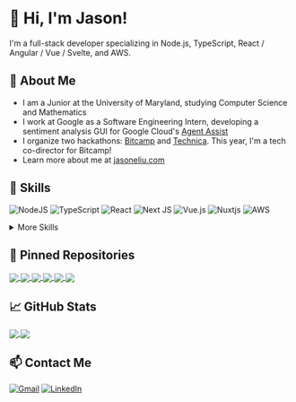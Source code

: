 # 👋 Hi, I'm Jason!
I'm a full-stack developer specializing in Node.js, TypeScript, React / Angular / Vue / Svelte, and AWS.

## 💬 About Me
- I am a Junior at the University of Maryland, studying Computer Science and Mathematics
- I work at Google as a Software Engineering Intern, developing a sentiment analysis GUI for Google Cloud's [Agent Assist](https://cloud.google.com/agent-assist)
- I organize two hackathons: [Bitcamp](https://bit.camp/) and [Technica](https://www.gotechnica.org/). This year, I'm a tech co-director for Bitcamp!
- Learn more about me at [jasoneliu.com](https://www.jasoneliu.com)

## 🌱 Skills

![NodeJS](https://img.shields.io/badge/node.js-6DA55F?style=for-the-badge&logo=node.js&logoColor=white)
![TypeScript](https://img.shields.io/badge/typescript-%23007ACC.svg?style=for-the-badge&logo=typescript&logoColor=white)
![React](https://img.shields.io/badge/react-%2320232a.svg?style=for-the-badge&logo=react&logoColor=%2361DAFB)
![Next JS](https://img.shields.io/badge/Next-black?style=for-the-badge&logo=next.js&logoColor=white)
![Vue.js](https://img.shields.io/badge/vuejs-%2335495e.svg?style=for-the-badge&logo=vuedotjs&logoColor=%234FC08D)
![Nuxtjs](https://img.shields.io/badge/Nuxt-002E3B?style=for-the-badge&logo=nuxtdotjs&logoColor=#00DC82)
![AWS](https://img.shields.io/badge/AWS-%23FF9900.svg?style=for-the-badge&logo=amazon-aws&logoColor=white)

<details>
  <summary>More Skills</summary>

  ![React Native](https://img.shields.io/badge/react_native-%2320232a.svg?style=for-the-badge&logo=react&logoColor=%2361DAFB)
  ![Expo](https://img.shields.io/badge/expo-1C1E24?style=for-the-badge&logo=expo&logoColor=#D04A37)
  ![Angular](https://img.shields.io/badge/angular-%23DD0031.svg?style=for-the-badge&logo=angular&logoColor=white)

  ![Redux](https://img.shields.io/badge/redux-%23593d88.svg?style=for-the-badge&logo=redux&logoColor=white)
  ![Prisma](https://img.shields.io/badge/Prisma-3982CE?style=for-the-badge&logo=Prisma&logoColor=white)
  ![AmazonDynamoDB](https://img.shields.io/badge/Amazon%20DynamoDB-4053D6?style=for-the-badge&logo=Amazon%20DynamoDB&logoColor=white)
  ![Postgres](https://img.shields.io/badge/postgres-%23316192.svg?style=for-the-badge&logo=postgresql&logoColor=white)

  ![Jest](https://img.shields.io/badge/-jest-%23C21325?style=for-the-badge&logo=jest&logoColor=white)
  ![Testing-Library](https://img.shields.io/badge/-TestingLibrary-%23E33332?style=for-the-badge&logo=testing-library&logoColor=white)
  ![Postman](https://img.shields.io/badge/Postman-FF6C37?style=for-the-badge&logo=postman&logoColor=white)
  
  ![Figma](https://img.shields.io/badge/figma-%23F24E1E.svg?style=for-the-badge&logo=figma&logoColor=white)
  ![Storybook](https://img.shields.io/badge/-Storybook-FF4785?style=for-the-badge&logo=storybook&logoColor=white)
</details>

## 📌 Pinned Repositories
<a href="https://github.com/jasoneliu/portfolio">
  <img align="center" src="https://github-readme-stats.vercel.app/api/pin/?username=jasoneliu&hide_border=true&theme=github_dark&repo=portfolio" />
</a>
<a href="https://github.com/jasoneliu/typing">
  <img align="center" src="https://github-readme-stats.vercel.app/api/pin/?username=jasoneliu&hide_border=true&theme=github_dark&repo=typing" />
</a>
<a href="https://github.com/jasoneliu/wapo-maps">
  <img align="center" src="https://github-readme-stats.vercel.app/api/pin/?username=jasoneliu&hide_border=true&theme=github_dark&repo=wapo-maps" />
</a>
<a href="https://github.com/bitcamp/bitcamp-sleeper-site-2023">
  <img align="center" src="https://github-readme-stats.vercel.app/api/pin/?username=bitcamp&hide_border=true&theme=github_dark&repo=bitcamp-sleeper-site-2023" />
</a>
<a href="https://github.com/jasoneliu/umbrella">
  <img align="center" src="https://github-readme-stats.vercel.app/api/pin/?username=jasoneliu&hide_border=true&theme=github_dark&repo=umbrella" />
</a>
<a href="https://github.com/jasoneliu/pessoalab">
  <img align="center" src="https://github-readme-stats.vercel.app/api/pin/?username=jasoneliu&hide_border=true&theme=github_dark&repo=pessoalab" />
</a>

## 📈 GitHub Stats
<a href="https://github.com/anuraghazra/github-readme-stats">
  <img align="center" src="https://github-readme-stats.vercel.app/api?username=jasoneliu&hide_border=true&theme=github_dark&hide_rank=true&show_icons=true&include_all_commits=true&count_private=true&custom_title=GitHub%20Stats" />
</a>
<a href="https://github.com/anuraghazra/github-readme-stats">
  <img align="center" src="https://github-readme-stats.vercel.app/api/top-langs/?username=jasoneliu&hide_border=true&theme=github_dark&hide=jupyter%20notebook&layout=compact&langs_count=10" />
</a>

## 📫 Contact Me
[![Gmail](https://img.shields.io/badge/Gmail-D14836?style=for-the-badge&logo=gmail&logoColor=white)](mailto:jasoneliu03@gmail.com)
[![LinkedIn](https://img.shields.io/badge/linkedin-%230077B5.svg?style=for-the-badge&logo=linkedin&logoColor=white)](https://www.linkedin.com/in/jasoneliu/)

